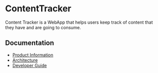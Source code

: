 # ContentTracker

Content Tracker is a WebApp that helps users keep track of content that they have and are going to consume.

## Documentation

- [Product Information](/Documentation/Product/Product.md)
- [Architecture](/Documentation/Architecture/Architecture.md)
- [Developer Guide](/Documentation/Developer%20Guide/Developer%20Guide.md)

